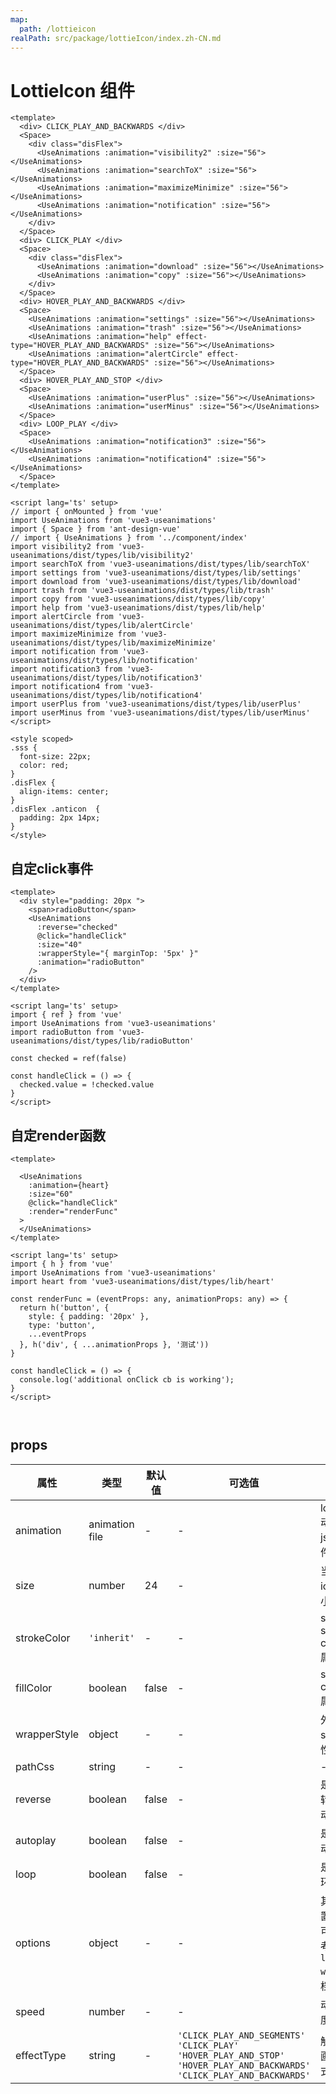 ```yaml
---
map:
  path: /lottieicon
realPath: src/package/lottieIcon/index.zh-CN.md
---
```


# LottieIcon 组件

<!-- <demo src="./demo/basic.vue"
  language="vue"
  title="LottieIcon"
  desc="LottieIcon"
  >
</demo> -->
```vue
<template>
  <div> CLICK_PLAY_AND_BACKWARDS </div>
  <Space>
    <div class="disFlex"> 
      <UseAnimations :animation="visibility2" :size="56"></UseAnimations>
      <UseAnimations :animation="searchToX" :size="56"></UseAnimations>
      <UseAnimations :animation="maximizeMinimize" :size="56"></UseAnimations>
      <UseAnimations :animation="notification" :size="56"></UseAnimations>
    </div>
  </Space>
  <div> CLICK_PLAY </div>
  <Space>
    <div class="disFlex"> 
      <UseAnimations :animation="download" :size="56"></UseAnimations>
      <UseAnimations :animation="copy" :size="56"></UseAnimations>
    </div>
  </Space>
  <div> HOVER_PLAY_AND_BACKWARDS </div>
  <Space>
    <UseAnimations :animation="settings" :size="56"></UseAnimations>
    <UseAnimations :animation="trash" :size="56"></UseAnimations>
    <UseAnimations :animation="help" effect-type="HOVER_PLAY_AND_BACKWARDS" :size="56"></UseAnimations>
    <UseAnimations :animation="alertCircle" effect-type="HOVER_PLAY_AND_BACKWARDS" :size="56"></UseAnimations>
  </Space>
  <div> HOVER_PLAY_AND_STOP </div>
  <Space>
    <UseAnimations :animation="userPlus" :size="56"></UseAnimations>
    <UseAnimations :animation="userMinus" :size="56"></UseAnimations>
  </Space>
  <div> LOOP_PLAY </div>
  <Space>
    <UseAnimations :animation="notification3" :size="56"></UseAnimations>
    <UseAnimations :animation="notification4" :size="56"></UseAnimations>
  </Space>
</template>

<script lang='ts' setup>
// import { onMounted } from 'vue'
import UseAnimations from 'vue3-useanimations'
import { Space } from 'ant-design-vue'
// import { UseAnimations } from '../component/index'
import visibility2 from 'vue3-useanimations/dist/types/lib/visibility2'
import searchToX from 'vue3-useanimations/dist/types/lib/searchToX'
import settings from 'vue3-useanimations/dist/types/lib/settings'
import download from 'vue3-useanimations/dist/types/lib/download'
import trash from 'vue3-useanimations/dist/types/lib/trash'
import copy from 'vue3-useanimations/dist/types/lib/copy'
import help from 'vue3-useanimations/dist/types/lib/help'
import alertCircle from 'vue3-useanimations/dist/types/lib/alertCircle'
import maximizeMinimize from 'vue3-useanimations/dist/types/lib/maximizeMinimize'
import notification from 'vue3-useanimations/dist/types/lib/notification'
import notification3 from 'vue3-useanimations/dist/types/lib/notification3'
import notification4 from 'vue3-useanimations/dist/types/lib/notification4'
import userPlus from 'vue3-useanimations/dist/types/lib/userPlus'
import userMinus from 'vue3-useanimations/dist/types/lib/userMinus'
</script>

<style scoped>
.sss {
  font-size: 22px;
  color: red;
}
.disFlex {
  align-items: center;
}
.disFlex .anticon  {
  padding: 2px 14px;
}
</style>

```

## 自定click事件

<!-- <demo src="./demo/basic1.vue"
  language="vue"
  title="自定click事件"
  desc="自定click事件"
  >
</demo> -->

```vue
<template>
  <div style="padding: 20px ">
    <span>radioButton</span>
    <UseAnimations
      :reverse="checked"
      @click="handleClick"
      :size="40"
      :wrapperStyle="{ marginTop: '5px' }"
      :animation="radioButton"
    />
  </div>
</template>

<script lang='ts' setup>
import { ref } from 'vue'
import UseAnimations from 'vue3-useanimations'
import radioButton from 'vue3-useanimations/dist/types/lib/radioButton'

const checked = ref(false)

const handleClick = () => {
  checked.value = !checked.value
}
</script>
```

## 自定render函数

<!-- <demo src="./demo/basic2.vue"
  language="vue"
  title="render函数"
  desc="render函数"
  >
</demo> -->

```vue
<template>

  <UseAnimations
    :animation={heart}
    :size="60"
    @click="handleClick"
    :render="renderFunc"
  >
  </UseAnimations>
</template>

<script lang='ts' setup>
import { h } from 'vue'
import UseAnimations from 'vue3-useanimations'
import heart from 'vue3-useanimations/dist/types/lib/heart'

const renderFunc = (eventProps: any, animationProps: any) => {
  return h('button', {
    style: { padding: '20px' },
    type: 'button',
    ...eventProps
  }, h('div', { ...animationProps }, '测试'))
}

const handleClick = () => {
  console.log('additional onClick cb is working');
}
</script>



```

## props

| 属性         | 类型                         | 默认值  | 可选值 | 说明                     |
| ------------------ | --------------------------- | ------- | ------ | ------------------------ |
| animation      | animation file     | - |  -   |  lottie 动画json 文件 |
| size      | number     | 24 |  -  |  当前icon 大小 |
| strokeColor      | `'inherit'`     | -  | - |  svg stroke color 属性 |
| fillColor      | boolean     | false |  -   |  svg fill color 属性 |
| wrapperStyle      | object     | -  |  -   | 外层div style 属性 |
| pathCss      | string    | -  |  -   |  - |
| reverse      | boolean    | false  |  -   |  是否翻转播放动画 |
| autoplay      | boolean    | false  |  -   |  是否自动播放 |
| loop      | boolean    | false  |  -   | 是否循环播放  |
| options      | object    | -  |  -   |  其他配置项，可以参考 `lottie-web` 文档 |
| speed      | number    | -  |  -   |  动画速度 |
|  effectType | string | -  | `'CLICK_PLAY_AND_SEGMENTS'  'CLICK_PLAY'  'HOVER_PLAY_AND_STOP' 'HOVER_PLAY_AND_BACKWARDS'  'CLICK_PLAY_AND_BACKWARDS'` | 触发动画的方式 |
